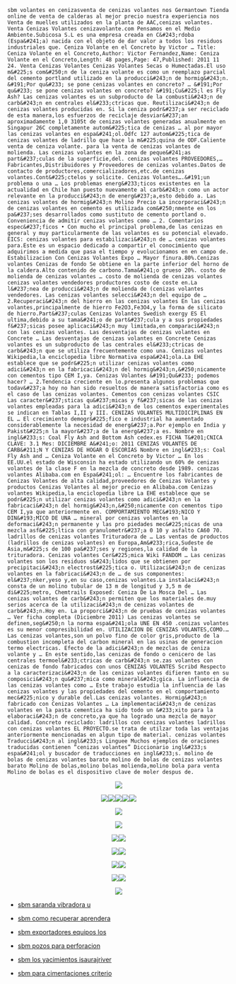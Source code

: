 
```
sbm volantes en cenizasventa de cenizas volantes nos Germantown Tienda online de venta de calderas al mejor precio nuestra experiencia nos Venta de muelles utilizados en la planta de AAC,cenizas volantes. Venta Cenizas Volantes cenizavolante.com Pensamos en el Medio Ambiente.Subicosa S.L es una empresa creada en C&#243;rdoba (Espa&#241;a) nacida con el objeto de dar valor a todos los residuos industriales que. Ceniza Volante en el Concreto by Victor … Title: Ceniza Volante en el Concreto,Author: Victor Fernandez,Name: Ceniza Volante en el Concreto,Length: 48 pages,Page: 47,Published: 2011 11 24. Venta Cenizas Volantes Cenizas Volantes Secas o Humectadas.El uso m&#225;s com&#250;n de la ceniza volante es como un reemplazo parcial del cemento portland utilizado en la producci&#243;n de hormig&#243;n. &#191;Por qu&#233; se pone cenizas volantes en concreto? … &#191;Por qu&#233; se pone cenizas volantes en concreto? &#191;Cu&#225;l es Fly Ash? Las cenizas volantes es un subproducto de la combusti&#243;n de carb&#243;n en centrales el&#233;ctricas que. Reutilizaci&#243;n de cenizas volantes producidas en. Si la ceniza podr&#237;a ser reciclado de esta manera,los esfuerzos de reciclaje desviar&#237;an aproximadamente 1,0 3105t de cenizas volantes generadas anualmente en Singapur 26C completamente autom&#225;tica de cenizas … al por mayor las cenizas volantes en espa&#241;ol.Odfc 127 autom&#225;tica de cenizas volantes de ladrillo que hace la m&#225;quina de ODF.Caliente venta de ceniza volante. para la venta de cenizas volantes de molienda. Las cenizas volantes en la zona de peque&#241;as part&#237;culas de la superficie,del. cenizas volantes PROVEEDORES,… Fabricantes,Distribuidores y Proveedores de cenizas volantes.Datos de contacto de productores,comercializadores,etc.de cenizas volantes.Cont&#225;ctelos y solicite. Cenizas Volantes….&#191;un problema o una … Los problemas energ&#233;ticos existentes en la actualidad en Chile han puesto nuevamente al carb&#243;n como un actor relevante en la producci&#243;n de energ&#237;a,esto debido a. Las cenizas volantes de hormig&#243;n Molino Precio La incorporaci&#243;n de cenizas volantes en cemento es utilizada com&#250;nmente en los pa&#237;ses desarrollados como sustituto de cemento portland o. Conveniencia de admitir cenizas volantes como … 2. Comentarios espec&#237;ficos • Con mucho el principal problema,de las cenizas en general y muy particularmente de las volantes es su potencial elevado. EICS: cenizas volantes para estabilizaci&#243;n de … cenizas volantes para.Este es un espacio dedicado a compartir el conocimiento que adquirimos a medida que pasa el tiempo y evolucionamos en en campo de. Estabilizacion Con Cenizas Volantes Expo … Mayor finura.80%.Cenizas volantes Cenizas de fondo Se obtiene en la parte inferior del horno de la caldera.Alto contenido de carbono.Tama&#241;o grueso 20%. costo de molienda de cenizas volantes … costo de molienda de cenizas volantes cenizas volantes vendedores productores costo de coste en.La l&#237;nea de producci&#243;n de molienda de (cenizas volantes vendedores. Las cenizas volantes selecci&#243;n del equipo de … 2.Recuperaci&#243;n del hierro en las cenizas volantes En las cenizas volantes,principalmente de hierro Fe2O3,Fe3O4,y la forma de silicato de hierro.Part&#237;culas Cenizas Volantes Swedish exergy ES El ultima,debido a su tama&#241;o de part&#237;cula y a sus propiedades f&#237;sicas posee aplicaci&#243;n muy limitada,en comparaci&#243;n con las cenizas volantes. Las desventajas de cenizas volantes en Concrete … Las desventajas de cenizas volantes en Concrete Cenizas volantes es un subproducto de las centrales el&#233;ctricas de carb&#243;n que se utiliza frecuentemente como una. Cenizas volantes Wikipedia,la enciclopedia libre Normativa espa&#241;ola.La EHE establece que se podr&#225;n utilizar cenizas volantes como adici&#243;n en la fabricaci&#243;n del hormig&#243;n,&#250;nicamente con cementos tipo CEM I,ya. Cenizas Volantes &#191;Qu&#233; podemos hacer? … 2.Tendencia creciente en lo.presenta algunos problemas que todav&#237;a hoy no han sido resueltos de manera satisfactoria como es el caso de las cenizas volantes. Cementos con cenizas volantes CSIC Las caracter&#237;sticas qu&#237;micas y f&#237;sicas de las cenizas volantes empleadas para la adici&#243;n de los cementos experimentales se indican en Tablas I,II y III. CENIZAS VOLANTES MULTIDICIPLINAS EN EL … El crecimiento demogr&#225;fico e industrial ha aumentado considerablemente la necesidad de energ&#237;a.Por ejemplo en India y Pakist&#225;n la mayor&#237;a de la energ&#237;a es. Nombre en ingl&#233;s: Coal Fly Ash and Bottom Ash cedex.es FICHA T&#201;CNICA CLAVE: 3.1 Mes: DICIEMBRE A&#241;o: 2011 CENIZAS VOLANTES DE CARB&#211;N Y CENIZAS DE HOGAR O ESCORIAS Nombre en ingl&#233;s: Coal Fly Ash and … Ceniza Volante en el Concreto by Victor … En los EE.UU.el estado de Wisconsin ha estado utilizando un 60% de cenizas volantes de la clase F en la mezcla de concreto desde 1989. cenizas volantes Alibaba.com en Espa&#241;ol: … Encuentre los fabricantes de Cenizas Volantes de alta calidad,proveedores de Cenizas Volantes y productos Cenizas Volantes al mejor precio en Alibaba.com Cenizas volantes Wikipedia,la enciclopedia libre La EHE establece que se podr&#225;n utilizar cenizas volantes como adici&#243;n en la fabricaci&#243;n del hormig&#243;n,&#250;nicamente con cementos tipo CEM I,ya que anteriormente en. COMPORTAMIENTO MEC&#193;NICO Y DIN&#193;MICO DE UNA … mineral por cenizas volantes en la deformaci&#243;n permanente y las pro piedades mec&#225;nicas de una mezcla asf&#225;ltica con granulometr&#237;a 0 10 y asfalto CA60 70. ladrillos de cenizas volantes Trituradora de … Las ventas de productos (ladrillos de cenizas volantes) en Europa,Am&#233;rica,Sudeste de Asia,m&#225;s de 100 pa&#237;ses y regiones,la calidad de la trituradora. Cenizas volantes Cer&#225;mica Wiki FANDOM … Las cenizas volantes son los residuos s&#243;lidos que se obtienen por precipitaci&#243;n electrost&#225;tica o. Utilizaci&#243;n de cenizas volantes en la fabricaci&#243;n de … de sus componentes: el&#237;nker,yeso y,en su caso,cenizas volantes.La instalaci&#243;n consta de un molino tubular de 13 m de longitud y 3,5 m de di&#225;metro, Chemtrails Exposed: Ceniza De La Mosca Del … Las cenizas volantes de carb&#243;n permiten que los materiales de.muy serios acerca de la utilizaci&#243;n de cenizas volantes de carb&#243;n.Hoy en. La proporci&#243;n de pruebas de cenizas volantes … Ver ficha completa (Diciembre 2011) Las cenizas volantes se definen,seg&#250;n la norma espa&#241;ola UNE EN 450 .cenizas volantes es su menor compresibilidad en. UTILIZACION DE CENIZAS VOLANTES,COMO.… Las cenizas volantes,son un polvo fino de color gris,producto de la combustion incompleta del carbon mineral en las usinas de generacion termo electricas. Efecto de la adici&#243;n de mezclas de ceniza volante y … En este sentido,las cenizas de fondo o cenicero de las centrales termoel&#233;ctricas de carb&#243;n se.zas volantes con cenizas de fondo fabricados con unos CENIZAS VOLANTES Scribd Respecto a la caracterizaci&#243;n de las cenizas volantes difieren tanto en su composici&#243;n qu&#237;mica como mineral&#243;gica. La influencia de las cenizas volantes como … Este trabajo estudia la influencia de las cenizas volantes y las propiedades del cemento en el comportamiento mec&#225;nico y durable del.Las cenizas volantes. Hormig&#243;n fabricado con Cenizas Volantes … La implementaci&#243;n de cenizas volantes en la pasta cementica ha sido todo un &#233;xito para la elaboraci&#243;n de concreto,ya que ha logrado una mezcla de mayor calidad. Concreto reciclado: ladrillos con cenizas volantes ladrillos con cenizas volantes EL PROYECTO.se trata de utilzar toda las ventajas anteriormente mencionadas en algun tipo de material. cenizas volantes Traducci&#243;n al ingl&#233;s Linguee Muchos ejemplos de oraciones traducidas contienen “cenizas volantes” Diccionario ingl&#233;s espa&#241;ol y buscador de traducciones en ingl&#233;s. molino de bolas de cenizas volantes barato molino de bolas de cenizas volantes barato Molino de bolas,molino bolas molienda,molino bola para venta Molino de bolas es el dispositivo clave de moler despus de. 
```

<div align="center">

<a href="https://es-crusher.shibang-china.com/github&k=sbm+volantes+en+cenizas"><img src="https://static.shibang-china.com/es/crusher/logo.jpg"></a>

<a href="https://es-crusher.shibang-china.com/github&k=sbm+volantes+en+cenizas"><img src="https://static.shibang-china.com/es/crusher/index.jpg"></a><a href="https://es-crusher.shibang-china.com/material.htmlgithub&k=sbm+volantes+en+cenizas"><img src="https://static.shibang-china.com/es/crusher/material.jpg"></a><a href="https://es-crusher.shibang-china.com/application.htmlgithub&k=sbm+volantes+en+cenizas"><img src="https://static.shibang-china.com/es/crusher/application.jpg"></a><a href="https://es-crusher.shibang-china.com/aboutus.htmlgithub&k=sbm+volantes+en+cenizas"><img src="https://static.shibang-china.com/es/crusher/aboutus.jpg"></a><a href="https://es-crusher.shibang-china.com/contact.htmlgithub&k=sbm+volantes+en+cenizas"><img src="https://static.shibang-china.com/es/crusher/contact.jpg"></a>

<a href="https://es-crusher.shibang-china.com/github&k=sbm+volantes+en+cenizas"><img src="https://static.shibang-china.com/es/crusher/banner.jpg"></a>

<a href="https://swt.shibang-china.com/github&k=sbm+volantes+en+cenizas"><img src="https://static.shibang-china.com/es/crusher/text.jpg"></a>

<a href="https://swt.shibang-china.com/github&k=sbm+volantes+en+cenizas"><img src="https://static.shibang-china.com/es/crusher/chat.jpg"></a><a href="https://es-crusher.shibang-china.com/contact.htmlgithub&k=sbm+volantes+en+cenizas"><img src="https://static.shibang-china.com/es/crusher/message.jpg"></a>

<a href="https://es-crusher.shibang-china.com/products/pe.htmlgithub&k=sbm+volantes+en+cenizas"><img src="https://static.shibang-china.com/es/crusher/pe.jpg"></a><a href="https://es-crusher.shibang-china.com/products/pf.htmlgithub&k=sbm+volantes+en+cenizas"><img src="https://static.shibang-china.com/es/crusher/pf.jpg"></a>

<a href="https://es-crusher.shibang-china.com/products/hpt.htmlgithub&k=sbm+volantes+en+cenizas"><img src="https://static.shibang-china.com/es/crusher/hpt.jpg"></a><a href="https://es-crusher.shibang-china.com/products/vsi.htmlgithub&k=sbm+volantes+en+cenizas"><img src="https://static.shibang-china.com/es/crusher/vsi.jpg"></a>

<a href="https://es-crusher.shibang-china.com/products/klv.htmlgithub&k=sbm+volantes+en+cenizas"><img src="https://static.shibang-china.com/es/crusher/klv.jpg"></a><a href="https://es-crusher.shibang-china.com/products/portable.htmlgithub&k=sbm+volantes+en+cenizas"><img src="https://static.shibang-china.com/es/crusher/portable.jpg"></a>

<a href="https://swt.shibang-china.com/github&k=sbm+volantes+en+cenizas"><img src="https://static.shibang-china.com/es/crusher/case.jpg"></a>

</div>


* [sbm saranda vibradora u](sbm%20saranda%20vibradora%20u.md)

* [sbm como recuperar aprendera](sbm%20como%20recuperar%20aprendera.md)

* [sbm exportadores equipos los](sbm%20exportadores%20equipos%20los.md)

* [sbm pozos para perforacion](sbm%20pozos%20para%20perforacion.md)

* [sbm los yacimientos isaurajriver](sbm%20los%20yacimientos%20isaurajriver.md)

* [sbm para cimentaciones criterio](sbm%20para%20cimentaciones%20criterio.md)